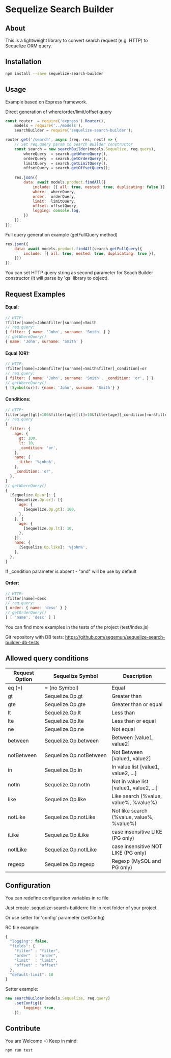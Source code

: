 # Sequelize Search Builder
## About
This is a lightweight library to convert search request (e.g. HTTP) to Sequelize ORM query.

## Installation
```bash
npm install --save sequelize-search-builder
```

## Usage
Example based on Express framework.

Direct generation of where/order/limit/offset query
```javascript
const router  = require('express').Router(),
    models = require('../models'),
    searchBuilder = require('sequelize-search-builder');

router.get('/search', async (req, res, next) => {
    // Set req.query param to Search Builder constructor
    const search = new searchBuilder(models.Sequelize, req.query),
        whereQuery  = search.getWhereQuery(),
        orderQuery  = search.getOrderQuery(),
        limitQuery  = search.getLimitQuery(),
        offsetQuery = search.getOffsetQuery();
    
    res.json({
        data: await models.product.findAll({
            include: [{ all: true, nested: true, duplicating: false }],
            where:  whereQuery,
            order:  orderQuery,
            limit:  limitQuery,
            offset: offsetQuery,
            logging: console.log,
        })
    });
});
```
Full query generation example (getFullQuery method)
```javascript
res.json({
    data: await models.product.findAll(search.getFullQuery({
        include: [{ all: true, nested: true, duplicating: true }],
    }))
});
```

You can set HTTP query string as second parameter for Seach Builder constructor (it will parse by 'qs' library to object).

## Request Examples

#### Equal:
```javascript
// HTTP:
?filter[name]=John&filter[surname]=Smith
// req.query:
{ filter: { name: 'John', surname: 'Smith' } }
// getWhereQuery()
{ name: 'John', surname: 'Smith' }
```

#### Equal (OR):
```javascript
// HTTP:
?filter[name]=John&filter[surname]=Smith&filter[_condition]=or
// req.query:
{ filter: { name: 'John', surname: 'Smith', _condition: 'or', } }
// getWhereQuery()
{ [Symbol(or)]: {name: 'John', surname: 'Smith'} }
```

#### Conditions:
```javascript
// HTTP:
filter[age][gt]=100&filter[age][lt]=10&filter[age][_condition]=or&filter[name][iLike]=%john%&filter[_condition]=or
// req.query
{
  filter: {
    age: {
      gt: 100,
      lt: 10,
      _condition: 'or',
    },
    name: {
      iLike: '%john%',
    },
    _condition: 'or',
  },
}
// getWhereQuery()
{
  [Sequelize.Op.or]: {
    [Sequelize.Op.or]: [{
      age: {
        [Sequelize.Op.gt]: 100,
      },
    }, {
      age: {
        [Sequelize.Op.lt]: 10,
      },
    }],
    name: {
      [Sequelize.Op.like]: '%john%',
    },
  },
}
```

If _condition parameter is absent - "and" will be use by default

#### Order:
```javascript
// HTTP:
?filter[name]=desc
// req.query:
{ order: { name: 'desc' } }
// getOrderQuery()
[ [ 'name', 'desc' ] ]
```

You can find more examples in the tests of the project (test/index.js)

Git repository with DB tests: https://github.com/segemun/sequelize-search-builder-db-tests

## Allowed query conditions
| Request Option|Sequelize Symbol         |Description |
|---------------|-------------------------|------------|
| eq (=)        | = (no Symbol)           | Equal
| gt            | Sequelize.Op.gt         | Greater than
| gte           | Sequelize.Op.gte        | Greater than or equal
| lt            | Sequelize.Op.lt         | Less than
| lte           | Sequelize.Op.lte        | Less than or equal
| ne            | Sequelize.Op.ne         | Not equal
| between       | Sequelize.Op.between    | Between [value1, value2]
| notBetween    | Sequelize.Op.notBetween | Not Between [value1, value2]
| in            | Sequelize.Op.in         | In value list [value1, value2, ...]
| notIn         | Sequelize.Op.notIn      | Not in value list [value1, value2, ...]
| like          | Sequelize.Op.like       | Like search (%value, value%, %value%)
| notLike       | Sequelize.Op.notLike    | Not like search (%value, value%, %value%)
| iLike         | Sequelize.Op.iLike      | case insensitive LIKE (PG only)
| notILike      | Sequelize.Op.notILike   | case insensitive NOT LIKE (PG only)
| regexp        | Sequelize.Op.regexp     | Regexp (MySQL and PG only)

## Configuration

You can redefine configuration variables in rc file

Just create .sequelize-search-builderrc file in root folder of your project

Or use setter for 'config' parameter (setConfig)

RC file example: 

```javascript
{
  "logging": false,
  "fields": {
    "filter" : "filter",
    "order"  : "order",
    "limit"  : "limit",
    "offset" : "offset"
  },
  "default-limit": 10
}
```

Setter example:

```javascript
new searchBuilder(models.Sequelize, req.query)
    .setConfig({
        logging: true,
    });
```

## Contribute
You are Welcome =)
Keep in mind:
```sh
npm run test
```
